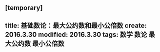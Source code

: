 [temporary]
---
title: 基础数论：最大公约数和最小公倍数
create: 2016.3.30
modified: 2016.3.30
tags: 数学
      数论
      最大公约数
      最小公倍数
---
